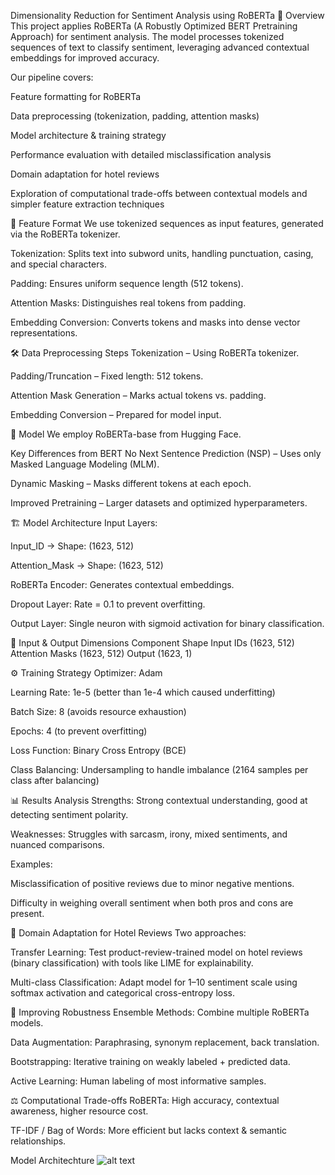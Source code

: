 


Dimensionality Reduction for Sentiment Analysis using RoBERTa
📌 Overview
This project applies RoBERTa (A Robustly Optimized BERT Pretraining Approach) for sentiment analysis. The model processes tokenized sequences of text to classify sentiment, leveraging advanced contextual embeddings for improved accuracy.

Our pipeline covers:

Feature formatting for RoBERTa

Data preprocessing (tokenization, padding, attention masks)

Model architecture & training strategy

Performance evaluation with detailed misclassification analysis

Domain adaptation for hotel reviews

Exploration of computational trade-offs between contextual models and simpler feature extraction techniques

📂 Feature Format
We use tokenized sequences as input features, generated via the RoBERTa tokenizer.

Tokenization: Splits text into subword units, handling punctuation, casing, and special characters.

Padding: Ensures uniform sequence length (512 tokens).

Attention Masks: Distinguishes real tokens from padding.

Embedding Conversion: Converts tokens and masks into dense vector representations.

🛠 Data Preprocessing Steps
Tokenization – Using RoBERTa tokenizer.

Padding/Truncation – Fixed length: 512 tokens.

Attention Mask Generation – Marks actual tokens vs. padding.

Embedding Conversion – Prepared for model input.

🤖 Model
We employ RoBERTa-base from Hugging Face.

Key Differences from BERT
No Next Sentence Prediction (NSP) – Uses only Masked Language Modeling (MLM).

Dynamic Masking – Masks different tokens at each epoch.

Improved Pretraining – Larger datasets and optimized hyperparameters.

🏗 Model Architecture
Input Layers:

Input_ID → Shape: (1623, 512)

Attention_Mask → Shape: (1623, 512)

RoBERTa Encoder: Generates contextual embeddings.

Dropout Layer: Rate = 0.1 to prevent overfitting.

Output Layer: Single neuron with sigmoid activation for binary classification.

📏 Input & Output Dimensions
Component	Shape
Input IDs	(1623, 512)
Attention Masks	(1623, 512)
Output	(1623, 1)

⚙ Training Strategy
Optimizer: Adam

Learning Rate: 1e-5 (better than 1e-4 which caused underfitting)

Batch Size: 8 (avoids resource exhaustion)

Epochs: 4 (to prevent overfitting)

Loss Function: Binary Cross Entropy (BCE)

Class Balancing: Undersampling to handle imbalance (2164 samples per class after balancing)

📊 Results Analysis
Strengths: Strong contextual understanding, good at detecting sentiment polarity.

Weaknesses: Struggles with sarcasm, irony, mixed sentiments, and nuanced comparisons.

Examples:

Misclassification of positive reviews due to minor negative mentions.

Difficulty in weighing overall sentiment when both pros and cons are present.

🔄 Domain Adaptation for Hotel Reviews
Two approaches:

Transfer Learning: Test product-review-trained model on hotel reviews (binary classification) with tools like LIME for explainability.

Multi-class Classification: Adapt model for 1–10 sentiment scale using softmax activation and categorical cross-entropy loss.

🧠 Improving Robustness
Ensemble Methods: Combine multiple RoBERTa models.

Data Augmentation: Paraphrasing, synonym replacement, back translation.

Bootstrapping: Iterative training on weakly labeled + predicted data.

Active Learning: Human labeling of most informative samples.

⚖ Computational Trade-offs
RoBERTa: High accuracy, contextual awareness, higher resource cost.

TF-IDF / Bag of Words: More efficient but lacks context & semantic relationships.

Model Architechture
![alt text](image.png)